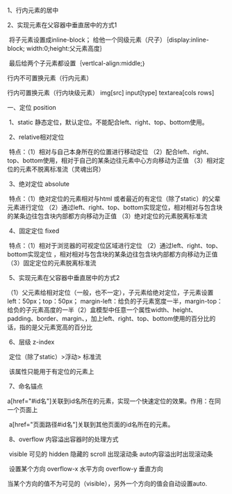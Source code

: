 1、行内元素的居中

2、实现元素在父容器中垂直居中的方式1

​	将子元素设置成inline-block； 给他一个同级元素（尺子）｛display:inline-block;  width:0;height:父元素高度｝

​	最后给两个子元素都设置｛vertlcal-align:middle;｝



行内不可置换元素（行内元素）

行内可置换元素（行内块级元素）   img[src]      input[type]  textarea[cols rows]

  一、定位  position

​	1、static  静态定位，默认定位。不能配合left、right、top、bottom使用。

​	2、relative相对定位 

​		特点：（1）相对与自己本身所在的位置进行移动定位  （2）配合left、right、top、bottom使用，相对于自己的某条边往元素中心方向移动为正值    （3）相对定位的元素不脱离标准流（灵魂出窍）

​	3、绝对定位 absolute

​		特点：（1）绝对定位的元素相对与html  或者最近的有定位（除了static）的父辈元素进行定位
（2）通过left、right、top、bottom实现定位，相对相对与包含块的某条边往包含块内部都方向移动为正值  （3）绝对定位的元素脱离标准流

​	4、固定定位 fixed 

​		特点：（1）相对于浏览器的可视定位区域进行定位   （2）通过left、right、top、bottom实现定位 ，相对相对与包含块的某条边往包含块内部都方向移动为正值    （3）固定定位的元素脱离标准流

​	5、实现元素在父容器中垂直居中的方式2

​		（1）父元素给相对定位（一般，也不一定），子元素给绝对定位，子元素设置left：50px；top：50px；  margin-left：给负的子元素宽度一半，margin-top：给负的子元素高度的一半（2）盒模型中任意一个属性width、height、padding、border、margin、，加上left、right、top、bottom使用的百分比的话，指的是父元素宽高的百分比

​	6、层级 z-index

​		定位（除了static）>浮动> 标准流

​		该属性只能用于有定位的元素上

​	7、命名锚点 

​		a[href="#id名"]关联到id名所在的元素，实现一个快速定位的效果。作用：在同一个页面上

​		a[href="页面路径#id名"]关联到其他页面的id名所在的元素。

​	8、overflow 	    内容溢出容器时的处理方式

​     		visible  可见的   	hidden   隐藏的   scroll  出现滚动条	auto内容溢出时出现滚动条

​		设置某个方向 	overflow-x    水平方向      overflow-y     垂直方向

​		当某个方向的值不为可见的（visible），另外一个方向的值会自动设置auto.

​	